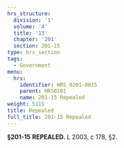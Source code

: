 ```yaml
---
hrs_structure:
  division: '1'
  volume: '4'
  title: '13'
  chapter: '201'
  section: 201-15
type: hrs_section
tags:
  - Government
menu:
  hrs:
    identifier: HRS_0201-0015
    parent: HRS0201
    name: 201-15 Repealed
weight: 5115
title: Repealed
full_title: 201-15 Repealed
---
```

**§201-15** **REPEALED.** L 2003, c 178, §2.